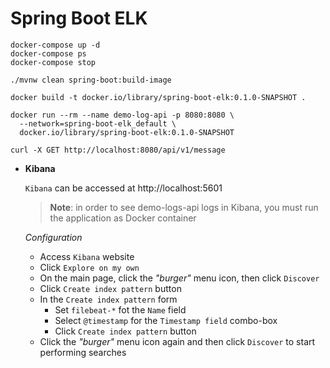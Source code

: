 # Spring Boot ELK

```
docker-compose up -d
docker-compose ps
docker-compose stop

./mvnw clean spring-boot:build-image

docker build -t docker.io/library/spring-boot-elk:0.1.0-SNAPSHOT .

docker run --rm --name demo-log-api -p 8080:8080 \
  --network=spring-boot-elk_default \
  docker.io/library/spring-boot-elk:0.1.0-SNAPSHOT
  
curl -X GET http://localhost:8080/api/v1/message

```

- **Kibana**

  `Kibana` can be accessed at http://localhost:5601

  > **Note**: in order to see demo-logs-api logs in Kibana, you must run the application as Docker container

  _Configuration_

    - Access `Kibana` website
    - Click `Explore on my own`
    - On the main page, click the _"burger"_ menu icon, then click `Discover`
    - Click `Create index pattern` button
    - In the `Create index pattern` form
        - Set `filebeat-*` fot the `Name` field
        - Select `@timestamp` for the `Timestamp field` combo-box
        - Click `Create index pattern` button
    - Click the _"burger"_ menu icon again and then click `Discover` to start performing searches
  
